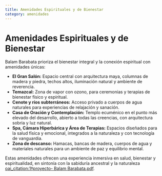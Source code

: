 ```yaml
---
title: Amenidades Espirituales y de Bienestar
category: amenidades
---
```


# Amenidades Espirituales y de Bienestar

Balam Barabata prioriza el bienestar integral y la conexión espiritual con amenidades únicas:

- **El Gran Salón:** Espacio central con arquitectura maya, columnas de madera y piedra, techos altos, iluminación natural y ambiente de reverencia.
- **Temazcal:** Zona de vapor con ozono, para ceremonias y terapias de bienestar físico y espiritual.
- **Cenote y ríos subterráneos:** Acceso privado a cuerpos de agua naturales para experiencias de relajación y sanación.
- **Casa de Oración y Contemplación:** Templo ecuménico en el punto más elevado del desarrollo, abierto a todas las creencias, con arquitectura sobria y luz natural.
- **Spa, Cámara Hiperbárica y Área de Terapias:** Espacios diseñados para la salud física y emocional, integrados a la naturaleza y con tecnología de vanguardia.
- **Zona de descanso:** Hamacas, bancas de madera, cuerpos de agua y materiales naturales para un ambiente de paz y equilibrio mental.

Estas amenidades ofrecen una experiencia inmersiva en salud, bienestar y espiritualidad, en sintonía con la sabiduría ancestral y la naturaleza [oai_citation:1‡proyecto- Balam Barabata.pdf](file-service://file-KrYu1tDwaMsagwhZqDeD4W).